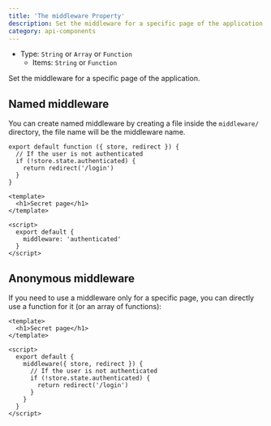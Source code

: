 ```yaml
---
title: 'The middleware Property'
description: Set the middleware for a specific page of the application.
category: api-components
---
```


- Type: `String` or `Array` or `Function`
  - Items: `String` or `Function`

Set the middleware for a specific page of the application.

## Named middleware

You can create named middleware by creating a file inside the `middleware/` directory, the file name will be the middleware name.

```js{[middleware/authenticated.js]}
export default function ({ store, redirect }) {
  // If the user is not authenticated
  if (!store.state.authenticated) {
    return redirect('/login')
  }
}
```

```html{}[pages/secret.vue]
<template>
  <h1>Secret page</h1>
</template>

<script>
  export default {
    middleware: 'authenticated'
  }
</script>
```

## Anonymous middleware

If you need to use a middleware only for a specific page, you can directly use a function for it (or an array of functions):

```html{[pages/secret.vue]}
<template>
  <h1>Secret page</h1>
</template>

<script>
  export default {
    middleware({ store, redirect }) {
      // If the user is not authenticated
      if (!store.state.authenticated) {
        return redirect('/login')
      }
    }
  }
</script>
```
